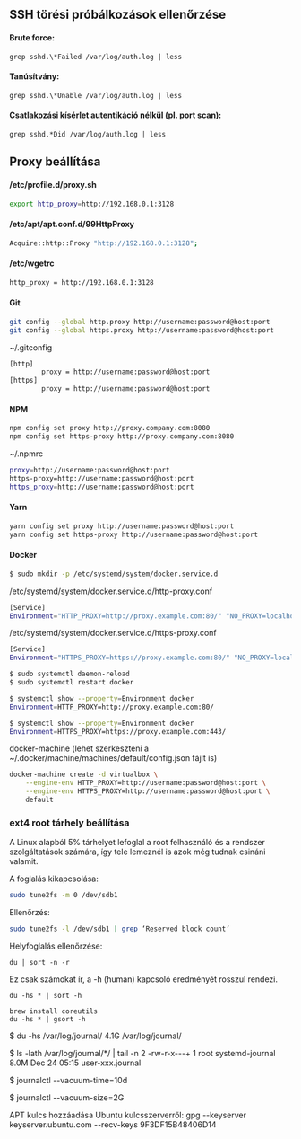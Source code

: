 ## SSH törési próbálkozások ellenőrzése

#### Brute force:
```
grep sshd.\*Failed /var/log/auth.log | less
```

#### Tanúsítvány:
```
grep sshd.\*Unable /var/log/auth.log | less
```

#### Csatlakozási kísérlet autentikáció nélkül (pl. port scan):
```
grep sshd.*Did /var/log/auth.log | less
```

## Proxy beállítása
#### /etc/profile.d/proxy.sh  
```bash
export http_proxy=http://192.168.0.1:3128
```

#### /etc/apt/apt.conf.d/99HttpProxy
```bash
Acquire::http::Proxy "http://192.168.0.1:3128";
```

#### /etc/wgetrc
```bash
http_proxy = http://192.168.0.1:3128
```

#### Git
```bash
git config --global http.proxy http://username:password@host:port
git config --global https.proxy http://username:password@host:port
```

~/.gitconfig
```bash
[http]
        proxy = http://username:password@host:port
[https]
        proxy = http://username:password@host:port
```

#### NPM
```bash
npm config set proxy http://proxy.company.com:8080
npm config set https-proxy http://proxy.company.com:8080
```

~/.npmrc
```bash
proxy=http://username:password@host:port
https-proxy=http://username:password@host:port
https_proxy=http://username:password@host:port
```

#### Yarn
```bash
yarn config set proxy http://username:password@host:port
yarn config set https-proxy http://username:password@host:port
```

#### Docker
```bash
$ sudo mkdir -p /etc/systemd/system/docker.service.d
```
/etc/systemd/system/docker.service.d/http-proxy.conf  
```bash
[Service]
Environment="HTTP_PROXY=http://proxy.example.com:80/" "NO_PROXY=localhost,127.0.0.1,docker-registry.somecorporation.com"
```

/etc/systemd/system/docker.service.d/https-proxy.conf  
```bash
[Service]
Environment="HTTPS_PROXY=https://proxy.example.com:80/" "NO_PROXY=localhost,127.0.0.1,docker-registry.somecorporation.com"
```

```bash
$ sudo systemctl daemon-reload
$ sudo systemctl restart docker

$ systemctl show --property=Environment docker
Environment=HTTP_PROXY=http://proxy.example.com:80/

$ systemctl show --property=Environment docker
Environment=HTTPS_PROXY=https://proxy.example.com:443/
```

docker-machine (lehet szerkeszteni a ~/.docker/machine/machines/default/config.json fájlt is)
```bash
docker-machine create -d virtualbox \
    --engine-env HTTP_PROXY=http://username:password@host:port \
    --engine-env HTTPS_PROXY=http://username:password@host:port \
    default
```


### ext4 root tárhely beállítása
A Linux alapból 5% tárhelyet lefoglal a root felhasználó és a rendszer szolgáltatások
számára, így tele lemeznél is azok még tudnak csináni valamit.

A foglalás kikapcsolása:
```bash
sudo tune2fs -m 0 /dev/sdb1
```

Ellenőrzés:
```bash
sudo tune2fs -l /dev/sdb1 | grep ‘Reserved block count’
```

Helyfoglalás ellenőrzése:
```
du | sort -n -r 
```
Ez csak számokat ír, a -h (human) kapcsoló eredményét rosszul rendezi.

```
du -hs * | sort -h
```
```
brew install coreutils
du -hs * | gsort -h
```

$ du -hs /var/log/journal/
4.1G    /var/log/journal/

$ ls -lath /var/log/journal/*/ | tail -n 2
-rw-r-x---+ 1 root systemd-journal 8.0M Dec 24 05:15 user-xxx.journal

$ journalctl --vacuum-time=10d

$ journalctl --vacuum-size=2G

APT kulcs hozzáadása Ubuntu kulcsszerverről:
gpg --keyserver keyserver.ubuntu.com --recv-keys 9F3DF15B48406D14
